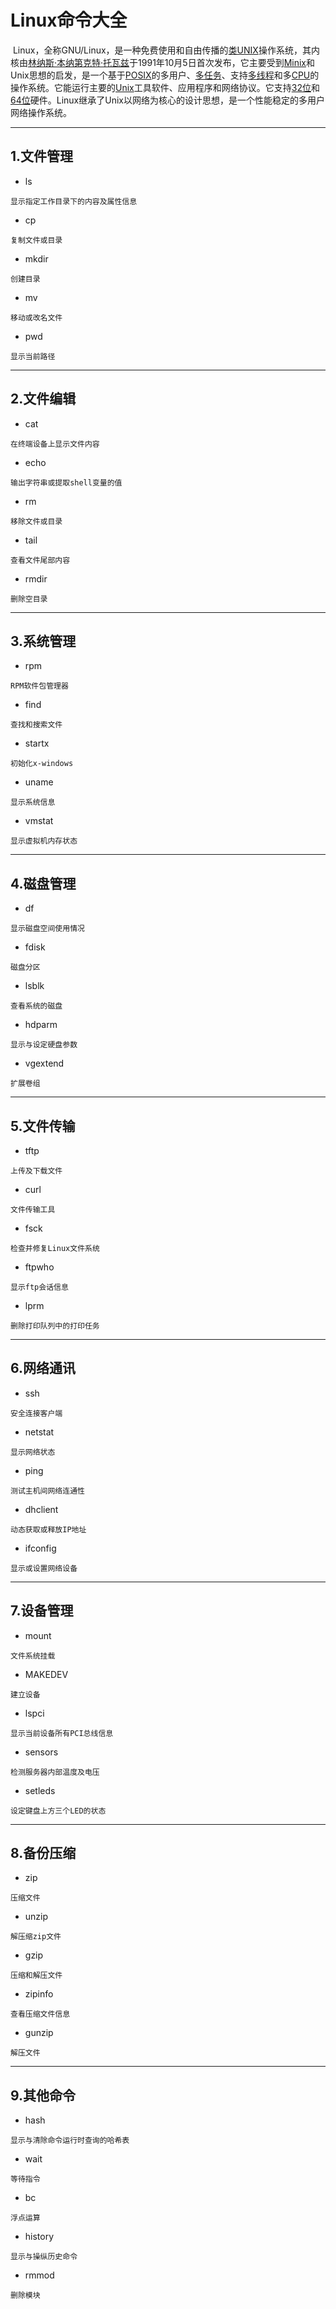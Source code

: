 # Linux命令大全

​         Linux，全称GNU/Linux，是一种免费使用和自由传播的[类UNIX](https://baike.baidu.com/item/类UNIX/9032872)操作系统，其内核由[林纳斯·本纳第克特·托瓦兹](https://baike.baidu.com/item/林纳斯·本纳第克特·托瓦兹/1034429)于1991年10月5日首次发布，它主要受到[Minix](https://baike.baidu.com/item/Minix/7106045)和Unix思想的启发，是一个基于[POSIX](https://baike.baidu.com/item/POSIX)的多用户、[多任务](https://baike.baidu.com/item/多任务/1011764)、支持[多线程](https://baike.baidu.com/item/多线程/1190404)和多[CPU](https://baike.baidu.com/item/CPU)的操作系统。它能运行主要的[Unix](https://baike.baidu.com/item/Unix/219943)工具软件、应用程序和网络协议。它支持[32位](https://baike.baidu.com/item/32位/5812218)和[64位](https://baike.baidu.com/item/64位)硬件。Linux继承了Unix以网络为核心的设计思想，是一个性能稳定的多用户网络操作系统。



---

## 1.文件管理

* ls

```shell
显示指定工作目录下的内容及属性信息
```

* cp

```shell
复制文件或目录
```

* mkdir

```shell
创建目录
```

* mv

```shell
移动或改名文件
```

* pwd

```shell
显示当前路径
```



---

## 2.文件编辑

* cat

```shell
在终端设备上显示文件内容
```

* echo

```shell
输出字符串或提取shell变量的值
```

* rm

```shell
移除文件或目录
```

* tail

```shell
查看文件尾部内容
```

* rmdir

```shell
删除空目录
```



---

## 3.系统管理

* rpm

```shell
RPM软件包管理器
```

* find

```shell
查找和搜索文件
```

* startx

```shell
初始化x-windows
```

* uname

```shell
显示系统信息
```

* vmstat

```shell
显示虚拟机内存状态
```



---

## 4.磁盘管理

* df

```shell
显示磁盘空间使用情况
```

* fdisk

```shell
磁盘分区
```

* lsblk

```shell
查看系统的磁盘
```

* hdparm

```shell
显示与设定硬盘参数
```

* vgextend

```shell
扩展卷组
```



---

## 5.文件传输

* tftp

```shell
上传及下载文件
```

* curl

```shell
文件传输工具
```

* fsck

```shell
检查并修复Linux文件系统
```

* ftpwho

```shell
显示ftp会话信息
```

* lprm

```shell
删除打印队列中的打印任务
```



---

## 6.网络通讯

* ssh

```shell
安全连接客户端
```

* netstat

```shell
显示网络状态
```

* ping

```shell
测试主机间网络连通性
```

* dhclient

```shell
动态获取或释放IP地址
```

* ifconfig

```shell
显示或设置网络设备
```



---

## 7.设备管理

* mount

```shell
文件系统挂载
```

* MAKEDEV

```shell'
建立设备
```

* lspci

```shell
显示当前设备所有PCI总线信息
```

* sensors

```shell
检测服务器内部温度及电压
```

* setleds

```shell
设定键盘上方三个LED的状态
```



---

## 8.备份压缩

* zip

```shell
压缩文件
```

* unzip

```shell
解压缩zip文件
```

* gzip

```shell
压缩和解压文件
```

* zipinfo

```shell
查看压缩文件信息
```

* gunzip

```shell
解压文件
```



---

## 9.其他命令

* hash

```shell
显示与清除命令运行时查询的哈希表
```

* wait

```shell
等待指令
```

* bc

```shell
浮点运算
```

* history

```shell
显示与操纵历史命令
```

* rmmod

```shell
删除模块
```



